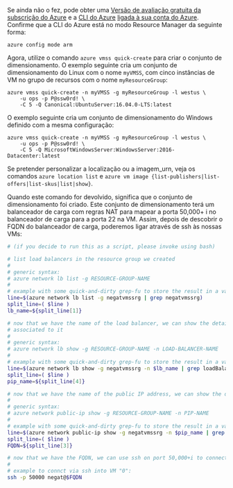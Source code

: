 Se ainda não o fez, pode obter uma [Versão de avaliação gratuita da subscrição do Azure](https://azure.microsoft.com/pricing/free-trial/) e a [CLI do Azure](../articles/xplat-cli-install.md) [ligada à sua conta do Azure](../articles/xplat-cli-connect.md). Confirme que a CLI do Azure está no modo Resource Manager da seguinte forma:

```azurecli
azure config mode arm
```

Agora, utilize o comando `azure vmss quick-create` para criar o conjunto de dimensionamento. O exemplo seguinte cria um conjunto de dimensionamento do Linux com o nome `myVMSS`, com cinco instâncias de VM no grupo de recursos com o nome `myResourceGroup`:

```azurecli
azure vmss quick-create -n myVMSS -g myResourceGroup -l westus \
    -u ops -p P@ssw0rd! \
    -C 5 -Q Canonical:UbuntuServer:16.04.0-LTS:latest
```

O exemplo seguinte cria um conjunto de dimensionamento do Windows definido com a mesma configuração:

```azurecli
azure vmss quick-create -n myVMSS -g myResourceGroup -l westus \
    -u ops -p P@ssw0rd! \
    -C 5 -Q MicrosoftWindowsServer:WindowsServer:2016-Datacenter:latest
```

Se pretender personalizar a localização ou a imagem_urn, veja os comandos `azure location list` e `azure vm image {list-publishers|list-offers|list-skus|list|show}`.

Quando este comando for devolvido, significa que o conjunto de dimensionamento foi criado. Este conjunto de dimensionamento terá um balanceador de carga com regras NAT para mapear a porta 50,000+ i no balanceador de carga para a porta 22 na VM. Assim, depois de descobrir o FQDN do balanceador de carga, poderemos ligar através de ssh às nossas VMs:

```bash
# (if you decide to run this as a script, please invoke using bash)

# list load balancers in the resource group we created
#
# generic syntax:
# azure network lb list -g RESOURCE-GROUP-NAME
#
# example with some quick-and-dirty grep-fu to store the result in a variable:
line=$(azure network lb list -g negatvmssrg | grep negatvmssrg)
split_line=( $line )
lb_name=${split_line[1]}

# now that we have the name of the load balancer, we can show the details to find which Public IP (PIP) is 
# associated to it
#
# generic syntax:
# azure network lb show -g RESOURCE-GROUP-NAME -n LOAD-BALANCER-NAME
#
# example with some quick-and-dirty grep-fu to store the result in a variable:
line=$(azure network lb show -g negatvmssrg -n $lb_name | grep loadBalancerFrontEnd)
split_line=( $line )
pip_name=${split_line[4]}

# now that we have the name of the public IP address, we can show the details to find the FQDN
#
# generic syntax:
# azure network public-ip show -g RESOURCE-GROUP-NAME -n PIP-NAME
#
# example with some quick-and-dirty grep-fu to store the result in a variable:
line=$(azure network public-ip show -g negatvmssrg -n $pip_name | grep FQDN)
split_line=( $line )
FQDN=${split_line[3]}

# now that we have the FQDN, we can use ssh on port 50,000+i to connect to VM i (where i is 0-indexed)
#
# example to connct via ssh into VM "0":
ssh -p 50000 negat@$FQDN
```

<!--HONumber=Dec16_HO1-->


